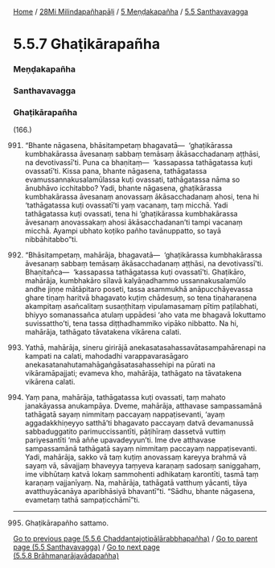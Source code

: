 
[Home](/) / [28Mi Milindapañhapāḷi](/tipitaka/28Mi.md) / [5 Meṇḍakapañha](/tipitaka/28Mi/5.md) / [5.5 Santhavavagga](/tipitaka/28Mi/5/5.5.md)

# 5.5.7 Ghaṭikārapañha

### Meṇḍakapañha

### Santhavavagga

### Ghaṭikārapañha

(166.)

991. “Bhante nāgasena, bhāsitampetaṃ bhagavatā—  ‘ghaṭikārassa kumbhakārassa āvesanaṃ sabbaṃ temāsaṃ ākāsacchadanaṃ aṭṭhāsi, na devotivassī’ti. Puna ca bhaṇitaṃ—  ‘kassapassa tathāgatassa kuṭi ovassatī’ti. Kissa pana, bhante nāgasena, tathāgatassa evamussannakusalamūlassa kuṭi ovassati, tathāgatassa nāma so ānubhāvo icchitabbo? Yadi, bhante nāgasena, ghaṭikārassa kumbhakārassa āvesanaṃ anovassaṃ ākāsacchadanaṃ ahosi, tena hi ‘tathāgatassa kuṭi ovassatī’ti yaṃ vacanaṃ, taṃ micchā. Yadi tathāgatassa kuṭi ovassati, tena hi ‘ghaṭikārassa kumbhakārassa āvesanaṃ anovassakaṃ ahosi ākāsacchadanan’ti tampi vacanaṃ micchā. Ayampi ubhato koṭiko pañho tavānuppatto, so tayā nibbāhitabbo”ti.

992. “Bhāsitampetaṃ, mahārāja, bhagavatā—  ‘ghaṭikārassa kumbhakārassa āvesanaṃ sabbaṃ temāsaṃ ākāsacchadanaṃ aṭṭhāsi, na devotivassī’ti. Bhaṇitañca—  ‘kassapassa tathāgatassa kuṭi ovassatī’ti. Ghaṭikāro, mahārāja, kumbhakāro sīlavā kalyāṇadhammo ussannakusalamūlo andhe jiṇṇe mātāpitaro poseti, tassa asammukhā anāpucchāyevassa ghare tiṇaṃ haritvā bhagavato kuṭiṃ chādesuṃ, so tena tiṇaharaṇena akampitaṃ asañcalitaṃ susaṇṭhitaṃ vipulamasamaṃ pītiṃ paṭilabhati, bhiyyo somanassañca atulaṃ uppādesi ‘aho vata me bhagavā lokuttamo suvissattho’ti, tena tassa diṭṭhadhammiko vipāko nibbatto. Na hi, mahārāja, tathāgato tāvatakena vikārena calati.

993. Yathā, mahārāja, sineru girirājā anekasatasahassavātasampahārenapi na kampati na calati, mahodadhi varappavarasāgaro anekasatanahutamahāgaṅgāsatasahassehipi na pūrati na vikāramāpajjati; evameva kho, mahārāja, tathāgato na tāvatakena vikārena calati.

994. Yaṃ pana, mahārāja, tathāgatassa kuṭi ovassati, taṃ mahato janakāyassa anukampāya. Dveme, mahārāja, atthavase sampassamānā tathāgatā sayaṃ nimmitaṃ paccayaṃ nappaṭisevanti, ‘ayaṃ aggadakkhiṇeyyo satthā’ti bhagavato paccayaṃ datvā devamanussā sabbaduggatito parimuccissantīti, pāṭihīraṃ dassetvā vuttiṃ pariyesantīti ‘mā aññe upavadeyyun’ti. Ime dve atthavase sampassamānā tathāgatā sayaṃ nimmitaṃ paccayaṃ nappaṭisevanti. Yadi, mahārāja, sakko vā taṃ kuṭiṃ anovassaṃ kareyya brahmā vā sayaṃ vā, sāvajjaṃ bhaveyya taṃyeva karaṇaṃ sadosaṃ saniggahaṃ, ime vibhūtaṃ katvā lokaṃ sammohenti adhikataṃ karontīti, tasmā taṃ karaṇaṃ vajjanīyaṃ. Na, mahārāja, tathāgatā vatthuṃ yācanti, tāya avatthuyācanāya aparibhāsiyā bhavantī”ti. “Sādhu, bhante nāgasena, evametaṃ tathā sampaṭicchāmī”ti.

---

995. Ghaṭikārapañho sattamo.



[Go to previous page (5.5.6 Chaddantajotipālārabbhapañha)](/tipitaka/28Mi/5/5.5/5.5.6.md) / [Go to parent page (5.5 Santhavavagga)](/tipitaka/28Mi/5/5.5.md) / [Go to next page (5.5.8 Brāhmaṇarājavādapañha)](/tipitaka/28Mi/5/5.5/5.5.8.md)


